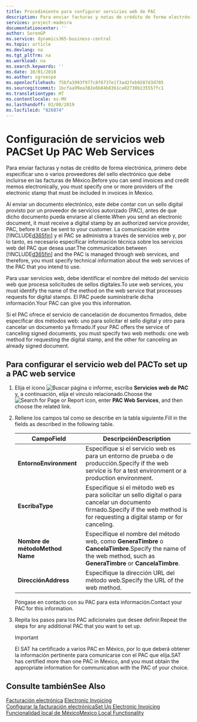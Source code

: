 ```yaml
---
title: Procedimiento para configurar servicios web de PAC
description: Para enviar facturas y notas de crédito de forma electrónica, primero debe especificar uno o varios proveedores del sello electrónico que debe incluirse en las facturas de México.
services: project-madeira
documentationcenter: ''
author: SorenGP
ms.service: dynamics365-business-central
ms.topic: article
ms.devlang: na
ms.tgt_pltfrm: na
ms.workload: na
ms.search.keywords: ''
ms.date: 10/01/2018
ms.author: sgroespe
ms.openlocfilehash: 75bfa3993f977c8f6737e1f3ad2feb9287d3d705
ms.sourcegitcommit: 1bcfaa99ea302e6b84b8361ca02730b135557fc1
ms.translationtype: HT
ms.contentlocale: es-MX
ms.lasthandoff: 03/08/2019
ms.locfileid: "826874"
---
```

# <a name="set-up-pac-web-services"></a><span data-ttu-id="ae38e-103">Configuración de servicios web PAC</span><span class="sxs-lookup"><span data-stu-id="ae38e-103">Set Up PAC Web Services</span></span>
<span data-ttu-id="ae38e-104">Para enviar facturas y notas de crédito de forma electrónica, primero debe especificar uno o varios proveedores del sello electrónico que debe incluirse en las facturas de México.</span><span class="sxs-lookup"><span data-stu-id="ae38e-104">Before you can send invoices and credit memos electronically, you must specify one or more providers of the electronic stamp that must be included in invoices in Mexico.</span></span>  

<span data-ttu-id="ae38e-105">Al enviar un documento electrónico, este debe contar con un sello digital provisto por un proveedor de servicios autorizado (PAC), antes de que dicho documento pueda enviarse al cliente.</span><span class="sxs-lookup"><span data-stu-id="ae38e-105">When you send an electronic document, it must receive a digital stamp by an authorized service provider, PAC, before it can be sent to your customer.</span></span> <span data-ttu-id="ae38e-106">La comunicación entre [!INCLUDE[d365fin](../../includes/d365fin_md.md)] y el PAC se administra a través de servicios web y, por lo tanto, es necesario especificar información técnica sobre los servicios web del PAC que desea usar.</span><span class="sxs-lookup"><span data-stu-id="ae38e-106">The communication between [!INCLUDE[d365fin](../../includes/d365fin_md.md)] and the PAC is managed through web services, and therefore, you must specify technical information about the web services of the PAC that you intend to use.</span></span>  

<span data-ttu-id="ae38e-107">Para usar servicios web, debe identificar el nombre del método del servicio web que procesa solicitudes de sellos digitales.</span><span class="sxs-lookup"><span data-stu-id="ae38e-107">To use web services, you must identify the name of the method on the web service that processes requests for digital stamps.</span></span> <span data-ttu-id="ae38e-108">El PAC puede suministrarle dicha información.</span><span class="sxs-lookup"><span data-stu-id="ae38e-108">Your PAC can give you this information.</span></span>  

<span data-ttu-id="ae38e-109">Si el PAC ofrece el servicio de cancelación de documentos firmados, debe especificar dos métodos web: uno para solicitar el sello digital y otro para cancelar un documento ya firmado.</span><span class="sxs-lookup"><span data-stu-id="ae38e-109">If your PAC offers the service of canceling signed documents, you must specify two web methods: one web method for requesting the digital stamp, and the other for canceling an already signed document.</span></span>  

## <a name="to-set-up-a-pac-web-service"></a><span data-ttu-id="ae38e-110">Para configurar el servicio web del PAC</span><span class="sxs-lookup"><span data-stu-id="ae38e-110">To set up a PAC web service</span></span>  

1.  <span data-ttu-id="ae38e-111">Elija el icono ![Buscar página o informe](../../media/ui-search/search_small.png "icono de Buscar página o informe"), escriba **Servicios web de PAC** y, a continuación, elija el vínculo relacionado.</span><span class="sxs-lookup"><span data-stu-id="ae38e-111">Choose the ![Search for Page or Report](../../media/ui-search/search_small.png "Search for Page or Report icon") icon, enter **PAC Web Services**, and then choose the related link.</span></span>  
2.  <span data-ttu-id="ae38e-112">Rellene los campos tal como se describe en la tabla siguiente.</span><span class="sxs-lookup"><span data-stu-id="ae38e-112">Fill in the fields as described in the following table.</span></span>  

    |<span data-ttu-id="ae38e-113">Campo</span><span class="sxs-lookup"><span data-stu-id="ae38e-113">Field</span></span>|<span data-ttu-id="ae38e-114">Descripción</span><span class="sxs-lookup"><span data-stu-id="ae38e-114">Description</span></span>|  
    |------------------------------------|---------------------------------------|  
    |<span data-ttu-id="ae38e-115">**Entorno**</span><span class="sxs-lookup"><span data-stu-id="ae38e-115">**Environment**</span></span>|<span data-ttu-id="ae38e-116">Especifique si el servicio web es para un entorno de prueba o de producción.</span><span class="sxs-lookup"><span data-stu-id="ae38e-116">Specify if the web service is for a test environment or a production environment.</span></span>|  
    |<span data-ttu-id="ae38e-117">**Escriba**</span><span class="sxs-lookup"><span data-stu-id="ae38e-117">**Type**</span></span>|<span data-ttu-id="ae38e-118">Especifique si el método web es para solicitar un sello digital o para cancelar un documento firmado.</span><span class="sxs-lookup"><span data-stu-id="ae38e-118">Specify if the web method is for requesting a digital stamp or for canceling.</span></span>|  
    |<span data-ttu-id="ae38e-119">**Nombre de método**</span><span class="sxs-lookup"><span data-stu-id="ae38e-119">**Method Name**</span></span>|<span data-ttu-id="ae38e-120">Especifique el nombre del método web, como **GeneraTimbre** o **CancelaTimbre**.</span><span class="sxs-lookup"><span data-stu-id="ae38e-120">Specify the name of the web method, such as **GeneraTimbre** or **CancelaTimbre**.</span></span>|  
    |<span data-ttu-id="ae38e-121">**Dirección**</span><span class="sxs-lookup"><span data-stu-id="ae38e-121">**Address**</span></span>|<span data-ttu-id="ae38e-122">Especifique la dirección URL del método web.</span><span class="sxs-lookup"><span data-stu-id="ae38e-122">Specify the URL of the web method.</span></span>|  

    <span data-ttu-id="ae38e-123">Póngase en contacto con su PAC para esta información.</span><span class="sxs-lookup"><span data-stu-id="ae38e-123">Contact your PAC for this information.</span></span>  

5.  <span data-ttu-id="ae38e-124">Repita los pasos para los PAC adicionales que desee definir.</span><span class="sxs-lookup"><span data-stu-id="ae38e-124">Repeat the steps for any additional PAC that you want to set up.</span></span>  

    > [!IMPORTANT]  
    >  <span data-ttu-id="ae38e-125">El SAT ha certificado a varios PAC en México, por lo que deberá obtener la información pertinente para comunicarse con el PAC que elija.</span><span class="sxs-lookup"><span data-stu-id="ae38e-125">SAT has certified more than one PAC in Mexico, and you must obtain the appropriate information for communication with the PAC of your choice.</span></span>  

## <a name="see-also"></a><span data-ttu-id="ae38e-126">Consulte también</span><span class="sxs-lookup"><span data-stu-id="ae38e-126">See Also</span></span>  
 <span data-ttu-id="ae38e-127">[Facturación electrónica](electronic-invoicing.md) </span><span class="sxs-lookup"><span data-stu-id="ae38e-127">[Electronic Invoicing](electronic-invoicing.md) </span></span>  
 [<span data-ttu-id="ae38e-128">Configurar la facturación electrónica</span><span class="sxs-lookup"><span data-stu-id="ae38e-128">Set Up Electronic Invoicing</span></span>](how-to-set-up-electronic-invoicing.md)  
 [<span data-ttu-id="ae38e-129">Funcionalidad local de México</span><span class="sxs-lookup"><span data-stu-id="ae38e-129">Mexico Local Functionality</span></span>](mexico-local-functionality.md)
